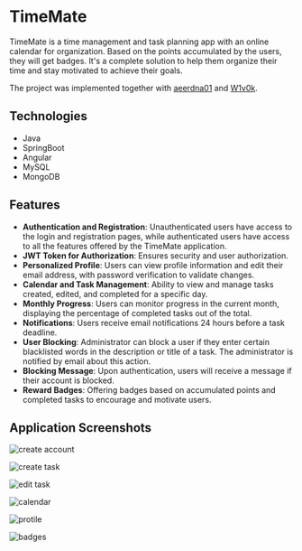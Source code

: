 # TimeMate
TimeMate is a time management and task planning app with an online calendar for organization. Based on the points accumulated by the users, they will get badges. It's a complete solution to help them organize their time and stay motivated to achieve their goals.

The project was implemented together with [aeerdna01](https://github.com/aeerdna01) and [W1v0k](https://github.com/W1v0k).

## Technologies 
- Java
- SpringBoot
- Angular
- MySQL
- MongoDB

## Features

- **Authentication and Registration**: Unauthenticated users have access to the login and registration pages, while authenticated users have access to all the features offered by the TimeMate application.
- **JWT Token for Authorization**: Ensures security and user authorization.
- **Personalized Profile**: Users can view profile information and edit their email address, with password verification to validate changes.
- **Calendar and Task Management**: Ability to view and manage tasks created, edited, and completed for a specific day.
- **Monthly Progress**: Users can monitor progress in the current month, displaying the percentage of completed tasks out of the total.
- **Notifications**: Users receive email notifications 24 hours before a task deadline.
- **User Blocking**: Administrator can block a user if they enter certain blacklisted words in the description or title of a task. The administrator is notified by email about this action.
- **Blocking Message**: Upon authentication, users will receive a message if their account is blocked.
- **Reward Badges**: Offering badges based on accumulated points and completed tasks to encourage and motivate users.

## Application Screenshots
![create account](https://github.com/Carla-Husman/TimeMate/assets/125916556/ead8252b-d5e1-429c-8b25-3192752ceb24)

![create task](https://github.com/Carla-Husman/TimeMate/assets/125916556/04ecb047-a750-425f-a809-101fc1b0ea54)

![edit task](https://github.com/Carla-Husman/TimeMate/assets/125916556/67708ab9-afa6-431d-9ce1-abca3109ce19)

![calendar](https://github.com/Carla-Husman/TimeMate/assets/125916556/549b6791-8324-4374-a743-848ac9d74f2d)

![protile](https://github.com/Carla-Husman/TimeMate/assets/125916556/b04a9f62-f8ec-4120-bf7e-7d26901186de)

![badges](https://github.com/Carla-Husman/TimeMate/assets/125916556/c780fb64-d1ba-485a-89a7-f6bac5bad9c5)


